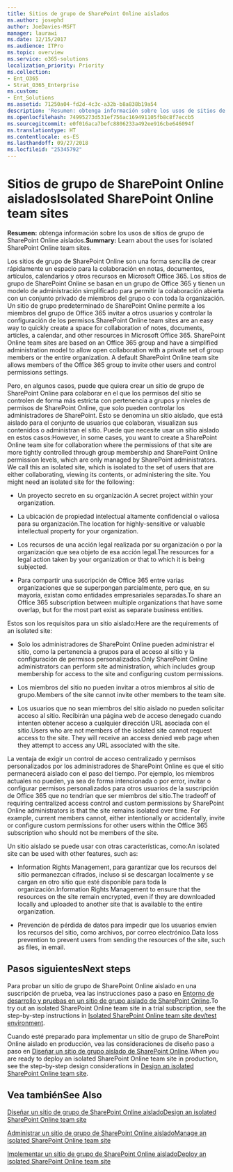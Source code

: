 ```yaml
---
title: Sitios de grupo de SharePoint Online aislados
ms.author: josephd
author: JoeDavies-MSFT
manager: laurawi
ms.date: 12/15/2017
ms.audience: ITPro
ms.topic: overview
ms.service: o365-solutions
localization_priority: Priority
ms.collection:
- Ent_O365
- Strat_O365_Enterprise
ms.custom:
- Ent_Solutions
ms.assetid: 71250a04-fd2d-4c3c-a32b-b8a838b19a54
description: 'Resumen: obtenga información sobre los usos de sitios de grupo de SharePoint Online aislados.'
ms.openlocfilehash: 74995273d531ef756ac169491105fb8c8f7eccb5
ms.sourcegitcommit: e0f016aca7befc8806233a492ee916cbe646094f
ms.translationtype: HT
ms.contentlocale: es-ES
ms.lasthandoff: 09/27/2018
ms.locfileid: "25345792"
---
```

# <a name="isolated-sharepoint-online-team-sites"></a><span data-ttu-id="f4f35-103">Sitios de grupo de SharePoint Online aislados</span><span class="sxs-lookup"><span data-stu-id="f4f35-103">Isolated SharePoint Online team sites</span></span>

 <span data-ttu-id="f4f35-104">**Resumen:** obtenga información sobre los usos de sitios de grupo de SharePoint Online aislados.</span><span class="sxs-lookup"><span data-stu-id="f4f35-104">**Summary:** Learn about the uses for isolated SharePoint Online team sites.</span></span>
  
<span data-ttu-id="f4f35-p101">Los sitios de grupo de SharePoint Online son una forma sencilla de crear rápidamente un espacio para la colaboración en notas, documentos, artículos, calendarios y otros recursos en Microsoft Office 365. Los sitios de grupo de SharePoint Online se basan en un grupo de Office 365 y tienen un modelo de administración simplificado para permitir la colaboración abierta con un conjunto privado de miembros del grupo o con toda la organización. Un sitio de grupo predeterminado de SharePoint Online permite a los miembros del grupo de Office 365 invitar a otros usuarios y controlar la configuración de los permisos.</span><span class="sxs-lookup"><span data-stu-id="f4f35-p101">SharePoint Online team sites are an easy way to quickly create a space for collaboration of notes, documents, articles, a calendar, and other resources in Microsoft Office 365. SharePoint Online team sites are based on an Office 365 group and have a simplified administration model to allow open collaboration with a private set of group members or the entire organization. A default SharePoint Online team site allows members of the Office 365 group to invite other users and control permissions settings.</span></span>
  
<span data-ttu-id="f4f35-p102">Pero, en algunos casos, puede que quiera crear un sitio de grupo de SharePoint Online para colaborar en el que los permisos del sitio se controlen de forma más estricta con pertenencia a grupos y niveles de permisos de SharePoint Online, que solo pueden controlar los administradores de SharePoint. Esto se denomina un sitio aislado, que está aislado para el conjunto de usuarios que colaboran, visualizan sus contenidos o administran el sitio. Puede que necesite usar un sitio aislado en estos casos:</span><span class="sxs-lookup"><span data-stu-id="f4f35-p102">However, in some cases, you want to create a SharePoint Online team site for collaboration where the permissions of that site are more tightly controlled through group membership and SharePoint Online permission levels, which are only managed by SharePoint administrators. We call this an isolated site, which is isolated to the set of users that are either collaborating, viewing its contents, or administering the site. You might need an isolated site for the following:</span></span>
  
- <span data-ttu-id="f4f35-111">Un proyecto secreto en su organización.</span><span class="sxs-lookup"><span data-stu-id="f4f35-111">A secret project within your organization.</span></span>
    
- <span data-ttu-id="f4f35-112">La ubicación de propiedad intelectual altamente confidencial o valiosa para su organización.</span><span class="sxs-lookup"><span data-stu-id="f4f35-112">The location for highly-sensitive or valuable intellectual property for your organization.</span></span>
    
- <span data-ttu-id="f4f35-113">Los recursos de una acción legal realizada por su organización o por la organización que sea objeto de esa acción legal.</span><span class="sxs-lookup"><span data-stu-id="f4f35-113">The resources for a legal action taken by your organization or that to which it is being subjected.</span></span>
    
- <span data-ttu-id="f4f35-114">Para compartir una suscripción de Office 365 entre varias organizaciones que se superpongan parcialmente, pero que, en su mayoría, existan como entidades empresariales separadas.</span><span class="sxs-lookup"><span data-stu-id="f4f35-114">To share an Office 365 subscription between multiple organizations that have some overlap, but for the most part exist as separate business entities.</span></span>
    
<span data-ttu-id="f4f35-115">Estos son los requisitos para un sitio aislado:</span><span class="sxs-lookup"><span data-stu-id="f4f35-115">Here are the requirements of an isolated site:</span></span>
  
- <span data-ttu-id="f4f35-116">Solo los administradores de SharePoint Online pueden administrar el sitio, como la pertenencia a grupos para el acceso al sitio y la configuración de permisos personalizados.</span><span class="sxs-lookup"><span data-stu-id="f4f35-116">Only SharePoint Online administrators can perform site administration, which includes group membership for access to the site and configuring custom permissions.</span></span>
    
- <span data-ttu-id="f4f35-117">Los miembros del sitio no pueden invitar a otros miembros al sitio de grupo.</span><span class="sxs-lookup"><span data-stu-id="f4f35-117">Members of the site cannot invite other members to the team site.</span></span>
    
- <span data-ttu-id="f4f35-p103">Los usuarios que no sean miembros del sitio aislado no pueden solicitar acceso al sitio. Recibirán una página web de acceso denegado cuando intenten obtener acceso a cualquier dirección URL asociada con el sitio.</span><span class="sxs-lookup"><span data-stu-id="f4f35-p103">Users who are not members of the isolated site cannot request access to the site. They will receive an access denied web page when they attempt to access any URL associated with the site.</span></span>
    
<span data-ttu-id="f4f35-p104">La ventaja de exigir un control de acceso centralizado y permisos personalizados por los administradores de SharePoint Online es que el sitio permanecerá aislado con el paso del tiempo. Por ejemplo, los miembros actuales no pueden, ya sea de forma intencionada o por error, invitar o configurar permisos personalizados para otros usuarios de la suscripción de Office 365 que no tendrían que ser miembros del sitio.</span><span class="sxs-lookup"><span data-stu-id="f4f35-p104">The tradeoff of requiring centralized access control and custom permissions by SharePoint Online administrators is that the site remains isolated over time. For example, current members cannot, either intentionally or accidentally, invite or configure custom permissions for other users within the Office 365 subscription who should not be members of the site.</span></span>
  
<span data-ttu-id="f4f35-122">Un sitio aislado se puede usar con otras características, como:</span><span class="sxs-lookup"><span data-stu-id="f4f35-122">An isolated site can be used with other features, such as:</span></span>
  
- <span data-ttu-id="f4f35-123">Information Rights Management, para garantizar que los recursos del sitio permanezcan cifrados, incluso si se descargan localmente y se cargan en otro sitio que esté disponible para toda la organización.</span><span class="sxs-lookup"><span data-stu-id="f4f35-123">Information Rights Management to ensure that the resources on the site remain encrypted, even if they are downloaded locally and uploaded to another site that is available to the entire organization.</span></span>
    
- <span data-ttu-id="f4f35-124">Prevención de pérdida de datos para impedir que los usuarios envíen los recursos del sitio, como archivos, por correo electrónico.</span><span class="sxs-lookup"><span data-stu-id="f4f35-124">Data loss prevention to prevent users from sending the resources of the site, such as files, in email.</span></span>
    
## <a name="next-steps"></a><span data-ttu-id="f4f35-125">Pasos siguientes</span><span class="sxs-lookup"><span data-stu-id="f4f35-125">Next steps</span></span>

<span data-ttu-id="f4f35-126">Para probar un sitio de grupo de SharePoint Online aislado en una suscripción de prueba, vea las instrucciones paso a paso en [Entorno de desarrollo y pruebas en un sitio de grupo aislado de SharePoint Online](isolated-sharepoint-online-team-site-dev-test-environment.md).</span><span class="sxs-lookup"><span data-stu-id="f4f35-126">To try out an isolated SharePoint Online team site in a trial subscription, see the step-by-step instructions in [Isolated SharePoint Online team site dev/test environment](isolated-sharepoint-online-team-site-dev-test-environment.md).</span></span>
  
<span data-ttu-id="f4f35-127">Cuando esté preparado para implementar un sitio de grupo de SharePoint Online aislado en producción, vea las consideraciones de diseño paso a paso en [Diseñar un sitio de grupo aislado de SharePoint Online](design-an-isolated-sharepoint-online-team-site.md).</span><span class="sxs-lookup"><span data-stu-id="f4f35-127">When you are ready to deploy an isolated SharePoint Online team site in production, see the step-by-step design considerations in [Design an isolated SharePoint Online team site](design-an-isolated-sharepoint-online-team-site.md).</span></span>
  
## <a name="see-also"></a><span data-ttu-id="f4f35-128">Vea también</span><span class="sxs-lookup"><span data-stu-id="f4f35-128">See Also</span></span>

[<span data-ttu-id="f4f35-129">Diseñar un sitio de grupo de SharePoint Online aislado</span><span class="sxs-lookup"><span data-stu-id="f4f35-129">Design an isolated SharePoint Online team site</span></span>](design-an-isolated-sharepoint-online-team-site.md)
  
[<span data-ttu-id="f4f35-130">Administrar un sitio de grupo de SharePoint Online aislado</span><span class="sxs-lookup"><span data-stu-id="f4f35-130">Manage an isolated SharePoint Online team site</span></span>](manage-an-isolated-sharepoint-online-team-site.md)

[<span data-ttu-id="f4f35-131">Implementar un sitio de grupo de SharePoint Online aislado</span><span class="sxs-lookup"><span data-stu-id="f4f35-131">Deploy an isolated SharePoint Online team site</span></span>](deploy-an-isolated-sharepoint-online-team-site.md)


